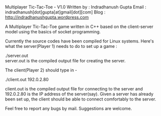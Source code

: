 Multiplayer Tic-Tac-Toe - V1.0
Written by : Indradhanush Gupta 
Email	   : indradhanush[dot]gupta[at]gmail[dot][com]
Blog       : http://indradhanushgupta.wordpress.com

A Multiplayer Tic-Tac-Toe game written in C++ based on the client-server model using the basics of socket programming.

Currently the source codes have been compiled for Linux systems. Here's what the server(Player 1) needs to do to set up a game :

./server.out    
server.out is the compiled output file for creating the server.                                                                             

The client(Player 2) should type in -

./client.out 192.0.2.80

client.out is the compiled output file for connecting to the server and 192.0.2.80 is the IP address of the server(say). Given a server has already been set up, the client should be able to connect comfortably to the server.

Feel free to report any bugs by mail. Suggestions are welcome.
